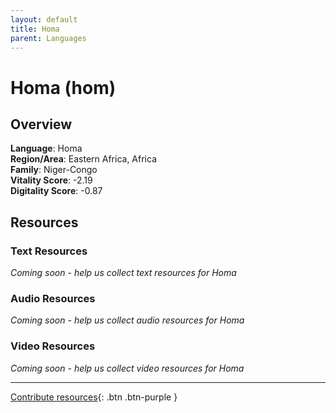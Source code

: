 ```yaml
---
layout: default
title: Homa
parent: Languages
---
```


# Homa (hom)

## Overview

**Language**: Homa  
**Region/Area**: Eastern Africa, Africa  
**Family**: Niger-Congo  
**Vitality Score**: -2.19  
**Digitality Score**: -0.87  

## Resources

### Text Resources
*Coming soon - help us collect text resources for Homa*

### Audio Resources
*Coming soon - help us collect audio resources for Homa*

### Video Resources
*Coming soon - help us collect video resources for Homa*

---

[Contribute resources](https://fairtrain.github.io/){: .btn .btn-purple }
